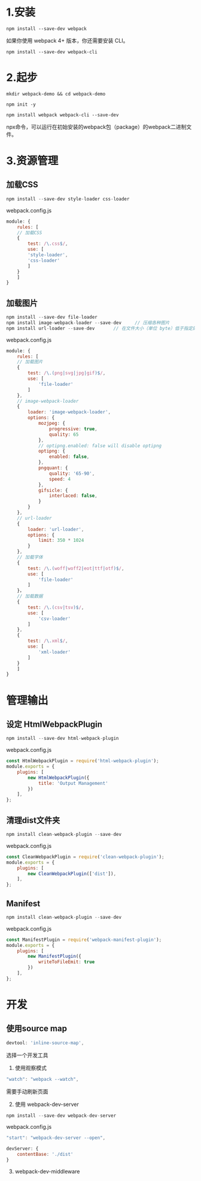 # 1.安装
```
npm install --save-dev webpack
```
如果你使用 webpack 4+ 版本，你还需要安装 CLI。

```
npm install --save-dev webpack-cli
```

# 2.起步
```
mkdir webpack-demo && cd webpack-demo

npm init -y

npm install webpack webpack-cli --save-dev
```

npx命令，可以运行在初始安装的webpack包（package）的webpack二进制文件。

# 3.资源管理

## 加载CSS
```javascript
npm install --save-dev style-loader css-loader
```
webpack.config.js
```javascript
module: {
    rules: [
    // 加载CSS
    {
        test: /\.css$/,
        use: [
        'style-loader',
        'css-loader'
        ]
    }
    ]
}
```

## 加载图片
```javascript
npm install --save-dev file-loader
npm install image-webpack-loader --save-dev     // 压缩各种图片
npm install url-loader --save-dev       // 在文件大小（单位 byte）低于指定的限制时，可以返回一个 DataURL。
```

webpack.config.js
```javascript
module: {
    rules: [
    // 加载图片
    {
        test: /\.(png|svg|jpg|gif)$/,
        use: [
            'file-loader'
        ]
    },
    // image-webpack-loader 
    {
        loader: 'image-webpack-loader',
        options: {
            mozjpeg: {
                progressive: true,
                quality: 65
            },
            // optipng.enabled: false will disable optipng
            optipng: {
                enabled: false,
            },
            pngquant: {
                quality: '65-90',
                speed: 4
            },
            gifsicle: {
                interlaced: false,
            }
        }
    },
    // url-loader
    {
        loader: 'url-loader',
        options: {
            limit: 350 * 1024
        }
    },
    // 加载字体
    {
        test: /\.(woff|woff2|eot|ttf|otf)$/,
        use: [
            'file-loader'
        ]
    }，
    // 加载数据
    {
        test: /\.(csv|tsv)$/,
        use: [
            'csv-loader'
        ]
    },
    {
        test: /\.xml$/,
        use: [
            'xml-loader'
        ]
    }
    ]
}
```

# 管理输出

## 设定 HtmlWebpackPlugin
```javascript
npm install --save-dev html-webpack-plugin
```
webpack.config.js
```javascript
const HtmlWebpackPlugin = require('html-webpack-plugin');
module.exports = {
    plugins: [
        new HtmlWebpackPlugin({
            title: 'Output Management'
        })
    ],
};
```
## 清理dist文件夹
```javascript
npm install clean-webpack-plugin --save-dev
```
webpack.config.js
```javascript
const CleanWebpackPlugin = require('clean-webpack-plugin');
module.exports = {
    plugins: [
        new CleanWebpackPlugin(['dist']),
    ],
};
```

## Manifest
```javascript
npm install clean-webpack-plugin --save-dev
```
webpack.config.js
```javascript
const ManifestPlugin = require('webpack-manifest-plugin');
module.exports = {
    plugins: [
        new ManifestPlugin({
            writeToFileEmit: true
        })
    ],
};
```

# 开发

## 使用source map
```javascript
devtool: 'inline-source-map',
```

选择一个开发工具

1. 使用观察模式
```javascript
"watch": "webpack --watch",
```
需要手动刷新页面

2. 使用 webpack-dev-server 
```javascript
npm install --save-dev webpack-dev-server
```

webpack.config.js
```javascript
"start": "webpack-dev-server --open",

devServer: {
    contentBase: './dist'
}
```

3. webpack-dev-middleware